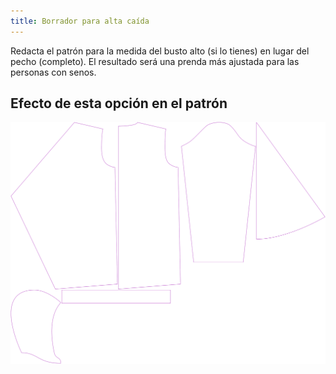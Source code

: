 ```yaml
---
title: Borrador para alta caída
---
```


Redacta el patrón para la medida del busto alto (si lo tienes) en lugar del pecho (completo). El resultado será una prenda más ajustada para las personas con senos.

## Efecto de esta opción en el patrón

![Esta imagen muestra el efecto de esta opción superponiendo varias variantes que tienen un valor diferente para esta opción](yuri_draftforhighbust_sample.svg "Efecto de esta opción en el patrón")
